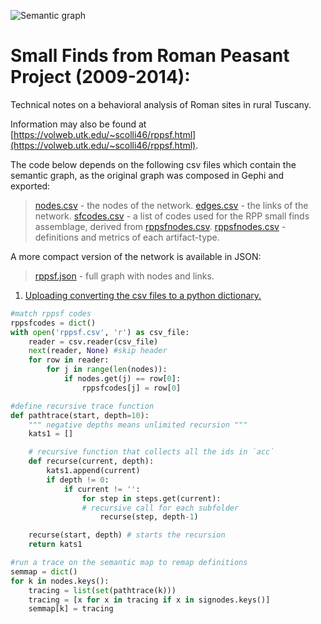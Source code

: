 ![Semantic graph](http://volweb.utk.edu/~scolli46/assets/images/fig04-952x620.png)

# Small Finds from Roman Peasant Project (2009-2014):

Technical notes on a behavioral analysis of Roman sites in rural Tuscany.

Information may also be found at [https://volweb.utk.edu/~scolli46/rppsf.html](https://volweb.utk.edu/~scolli46/rppsf.html).

The code below depends on the following csv files which contain the semantic graph, as the original graph was composed in Gephi and exported: 

> [nodes.csv](https://github.com/scollinselliott/rppsf/blob/master/data/nodes.csv) - the nodes of the network.
> [edges.csv](https://github.com/scollinselliott/rppsf/blob/master/data/edges.csv) - the links of the network.
> [sfcodes.csv](https://github.com/scollinselliott/rppsf/blob/master/data/sfcodes.csv) - a list of codes used for the RPP small finds assemblage, derived from [rppsfnodes.csv](https://github.com/scollinselliott/rppsf/blob/master/data/sfnodes.csv).
> [rppsfnodes.csv](https://github.com/scollinselliott/rppsf/blob/master/data/sfnodes.csv) - definitions and metrics of each artifact-type.

A more compact version of the network is available in JSON:
> [rppsf.json](https://github.com/scollinselliott/rppsf/blob/master/data/rppsf.json) - full graph with nodes and links.

1. [Uploading converting the csv files to a python dictionary.](https://github.com/scollinselliott/rppsf/blob/516fb8f87a1285575b49bf1c605e646287f5e02f/python/rppsf-ontology.py#L1-L46)

```python
#match rppsf codes 
rppsfcodes = dict()
with open('rppsf.csv', 'r') as csv_file:
    reader = csv.reader(csv_file)
    next(reader, None) #skip header
    for row in reader:
        for j in range(len(nodes)):
            if nodes.get(j) == row[0]:
                rppsfcodes[j] = row[0]

#define recursive trace function
def pathtrace(start, depth=10):
    """ negative depths means unlimited recursion """
    kats1 = []

    # recursive function that collects all the ids in `acc`
    def recurse(current, depth):
        kats1.append(current)
        if depth != 0:
            if current != '':
                for step in steps.get(current):
                # recursive call for each subfolder
                    recurse(step, depth-1)

    recurse(start, depth) # starts the recursion
    return kats1

#run a trace on the semantic map to remap definitions
semmap = dict()
for k in nodes.keys():
    tracing = list(set(pathtrace(k)))
    tracing = [x for x in tracing if x in signodes.keys()]
    semmap[k] = tracing
```
